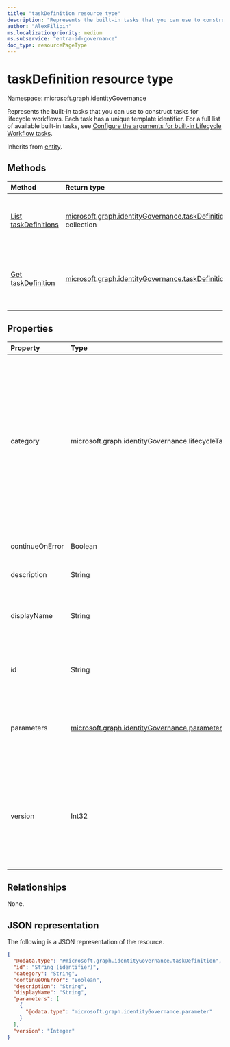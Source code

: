 ```yaml
---
title: "taskDefinition resource type"
description: "Represents the built-in tasks that you can use to construct tasks for lifecycle workflows."
author: "AlexFilipin"
ms.localizationpriority: medium
ms.subservice: "entra-id-governance"
doc_type: resourcePageType
---
```


# taskDefinition resource type

Namespace: microsoft.graph.identityGovernance

Represents the built-in tasks that you can use to construct tasks for lifecycle workflows. Each task has a unique template identifier. For a full list of available built-in tasks, see [Configure the arguments for built-in Lifecycle Workflow tasks](/graph/identitygovernance-lifecycleworkflows-task-arguments).

Inherits from [entity](../resources/entity.md).

## Methods

|Method|Return type|Description|
|:---|:---|:---|
|[List taskDefinitions](../api/identitygovernance-lifecycleworkflowscontainer-list-taskdefinitions.md)|[microsoft.graph.identityGovernance.taskDefinition](../resources/identitygovernance-taskdefinition.md) collection|Get a list of the [taskDefinition](../resources/identitygovernance-taskdefinition.md) objects and their properties.|
|[Get taskDefinition](../api/identitygovernance-taskdefinition-get.md)|[microsoft.graph.identityGovernance.taskDefinition](../resources/identitygovernance-taskdefinition.md)|Read the properties and relationships of a [taskDefinition](../resources/identitygovernance-taskdefinition.md) object.|

## Properties

|Property|Type|Description|
|:---|:---|:---|
|category|microsoft.graph.identityGovernance.lifecycleTaskCategory|The category of the HR function that the tasks created using this definition can be used with. The possible values are: `joiner`, `mover`, `leaver`, `unknownFutureValue`. This is a multi-valued enumeration whose allowed combinations are `joiner`, `joiner,leaver`, or `leaver`.<br><br>Supports `$filter`(`eq`, `ne`, `has`) and `$orderby`. |
|continueOnError|Boolean|Defines if the workflow will continue if the task has an error.|
|description|String|The description of the taskDefinition.|
|displayName|String|The display name of the taskDefinition.<br><br>Supports `$filter`(`eq`, `ne`) and `$orderby`.|
|id|String|The unique identifier for the taskDefinition. Inherited from [entity](../resources/entity.md).|
|parameters|[microsoft.graph.identityGovernance.parameter](../resources/identitygovernance-parameter.md) collection|The parameters that must be supplied when creating a workflow task object.<br><br>Supports `$filter`(`any`).|
|version|Int32|The version number of the taskDefinition. New records are pushed when we add support for new parameters.<br><br>Supports `$filter`(`ge`, `gt`, `le`, `lt`, `eq`, `ne`) and `$orderby`.|

## Relationships

None.

## JSON representation

The following is a JSON representation of the resource.
<!-- {
  "blockType": "resource",
  "keyProperty": "id",
  "@odata.type": "microsoft.graph.identityGovernance.taskDefinition",
  "baseType": "microsoft.graph.entity",
  "openType": false
}
-->
``` json
{
  "@odata.type": "#microsoft.graph.identityGovernance.taskDefinition",
  "id": "String (identifier)",
  "category": "String",
  "continueOnError": "Boolean",
  "description": "String",
  "displayName": "String",
  "parameters": [
    {
      "@odata.type": "microsoft.graph.identityGovernance.parameter"
    }
  ],
  "version": "Integer"
}
```
